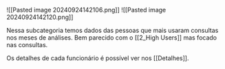 ![[Pasted image 20240924142106.png]]
![[Pasted image 20240924142120.png]]


Nessa subcategoria temos dados das pessoas que mais usaram consultas nos meses de análises. Bem parecido com o [[2_High Users]] mas focado nas consultas.

Os detalhes de cada funcionário é possível ver nos [[Detalhes]].